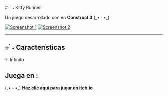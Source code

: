 #⊹ ࣪ ˖ Kitty Runner

Un juego desarrollado con en **Construct 3** („• ֊ •„)

[![Screenshot 1](s1.PNG)](https://lovnelies.itch.io/kitty-runner)
[![Screenshot 2](s2.PNG)](https://lovnelies.itch.io/kitty-runner)

---

## ⊹ ࣪ ˖ Características

✨ Infinito

## Juega en :

(„• ֊ •„) [**Haz clic aquí para jugar en itch.io**](https://lovnelies.itch.io/kitty-runner)

